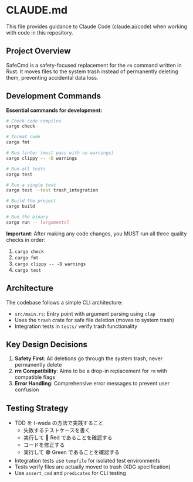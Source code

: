 # CLAUDE.md

This file provides guidance to Claude Code (claude.ai/code) when working with code in this repository.

## Project Overview

SafeCmd is a safety-focused replacement for the `rm` command written in Rust. It moves files to the system trash instead of permanently deleting them, preventing accidental data loss.

## Development Commands

**Essential commands for development:**

```bash
# Check code compiles
cargo check

# format code
cargo fmt

# Run linter (must pass with no warnings)
cargo clippy -- -D warnings

# Run all tests
cargo test

# Run a single test
cargo test --test trash_integration

# Build the project
cargo build

# Run the binary
cargo run -- [arguments]
```

**Important**: After making any code changes, you MUST run all three quality checks in order:

1. `cargo check`
2. `cargo fmt`
3. `cargo clippy -- -D warnings`
4. `cargo test`

## Architecture

The codebase follows a simple CLI architecture:

- `src/main.rs`: Entry point with argument parsing using `clap`
- Uses the `trash` crate for safe file deletion (moves to system trash)
- Integration tests in `tests/` verify trash functionality

## Key Design Decisions

1. **Safety First**: All deletions go through the system trash, never permanently delete
2. **rm Compatibility**: Aims to be a drop-in replacement for `rm` with compatible flags
3. **Error Handling**: Comprehensive error messages to prevent user confusion

## Testing Strategy

- TDD を t-wada の方法で実践すること
  - 失敗するテストケースを書く
  - 実行して 🔴 Red であることを確認する
  - コードを修正する
  - 実行して 🟢 Green であることを確認する
- Integration tests use `tempfile` for isolated test environments
- Tests verify files are actually moved to trash (XDG specification)
- Use `assert_cmd` and `predicates` for CLI testing
